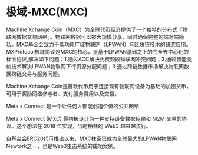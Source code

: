 # 

# 极域-MXC(MXC)

Machine Xchange Coin（MXC）为全球代币经济提供了一个独特的分布式「物联网数据交易网络」。物联网数据可以被大规模分享，同时确保完整的端对端隐私。MXC基金会致力于低功耗广域物联网（LPWAN）与区块链技术的研究应用。MXProtocol极域协议是MXC的核心，是基于LPWAN基础之上的完全去中心化的标准协议,解决如下问题：1.通过ACC解决免费频段物联网冲突问题；2.通过智能竞价技术解决LPWAN物联网下行资源分配问题；3.通过跨链数据市场解决物联网数据跨链交易与服务问题。

Machine Xchange Coin是首款代币用于连接现有物联网设备为基础的加密货币，可用于奖励网络参与者、支付服务费用以及交易。

Meta x Connect 是一个让任何人都能创造价值的公共网络

Meta x Connect (MXC) 最初被设计为一种支持设备数据传输和 M2M 交易的协议。这个想法在 2018 年实现，当时柏林的 Web3 越来越流行。

自基金会ERC20代币推出以来，MXC抹茶已成为全球最大的LPWAN物联网Newtork之一，也是Web3生态系统的成功案例。

